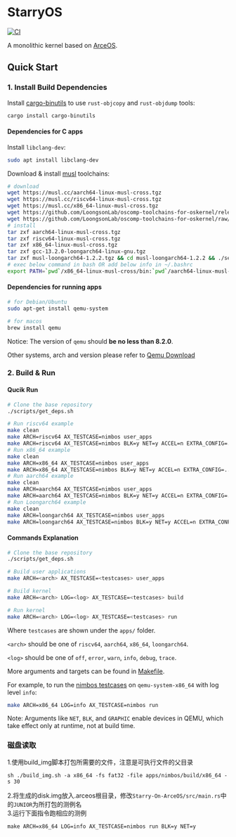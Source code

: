 # StarryOS

[![CI](https://github.com/arceos-org/starry-next/actions/workflows/ci.yml/badge.svg?branch=main)](https://github.com/arceos-org/starry-next/actions/workflows/ci.yml)

A monolithic kernel based on [ArceOS](https://github.com/arceos-org/arceos).

## Quick Start

### 1. Install Build Dependencies

Install [cargo-binutils](https://github.com/rust-embedded/cargo-binutils) to use `rust-objcopy` and `rust-objdump` tools:

```bash
cargo install cargo-binutils
```

#### Dependencies for C apps

Install `libclang-dev`:

```bash
sudo apt install libclang-dev
```

Download & install [musl](https://musl.cc) toolchains:

```bash
# download
wget https://musl.cc/aarch64-linux-musl-cross.tgz
wget https://musl.cc/riscv64-linux-musl-cross.tgz
wget https://musl.cc/x86_64-linux-musl-cross.tgz
wget https://github.com/LoongsonLab/oscomp-toolchains-for-oskernel/releases/download/gcc-13.2.0-loongarch64/gcc-13.2.0-loongarch64-linux-gnu.tgz
wget https://github.com/LoongsonLab/oscomp-toolchains-for-oskernel/raw/refs/heads/main/musl-loongarch64-1.2.2.tgz
# install
tar zxf aarch64-linux-musl-cross.tgz
tar zxf riscv64-linux-musl-cross.tgz
tar zxf x86_64-linux-musl-cross.tgz
tar zxf gcc-13.2.0-loongarch64-linux-gnu.tgz
tar zxf musl-loongarch64-1.2.2.tgz && cd musl-loongarch64-1.2.2 && ./setup && cd ..
# exec below command in bash OR add below info in ~/.bashrc
export PATH=`pwd`/x86_64-linux-musl-cross/bin:`pwd`/aarch64-linux-musl-cross/bin:`pwd`/riscv64-linux-musl-cross/bin:`pwd`/gcc-13.2.0-loongarch64-linux-gnu/bin:`pwd`/musl-loongarch64-1.2.2/bin:$PATH
```

#### Dependencies for running apps

```bash
# for Debian/Ubuntu
sudo apt-get install qemu-system
```

```bash
# for macos
brew install qemu
```

Notice: The version of `qemu` should **be no less than 8.2.0**.

Other systems, arch and version please refer to [Qemu Download](https://www.qemu.org/download/#linux)

### 2. Build & Run

#### Qucik Run

```bash
# Clone the base repository
./scripts/get_deps.sh

# Run riscv64 example
make clean
make ARCH=riscv64 AX_TESTCASE=nimbos user_apps
make ARCH=riscv64 AX_TESTCASE=nimbos BLK=y NET=y ACCEL=n EXTRA_CONFIG=../configs/riscv64.toml FEATURES=fp_simd run
# Run x86_64 example
make clean
make ARCH=x86_64 AX_TESTCASE=nimbos user_apps
make ARCH=x86_64 AX_TESTCASE=nimbos BLK=y NET=y ACCEL=n EXTRA_CONFIG=../configs/x86_64.toml FEATURES=fp_simd run
# Run aarch64 example
make clean
make ARCH=aarch64 AX_TESTCASE=nimbos user_apps
make ARCH=aarch64 AX_TESTCASE=nimbos BLK=y NET=y ACCEL=n EXTRA_CONFIG=../configs/aarch64.toml FEATURES=fp_simd run
# Run Loongarch64 example
make clean
make ARCH=loongarch64 AX_TESTCASE=nimbos user_apps
make ARCH=loongarch64 AX_TESTCASE=nimbos BLK=y NET=y ACCEL=n EXTRA_CONFIG=../configs/loongarch64.toml FEATURES=fp_simd run
```

#### Commands Explanation

```bash
# Clone the base repository
./scripts/get_deps.sh

# Build user applications
make ARCH=<arch> AX_TESTCASE=<testcases> user_apps

# Build kernel
make ARCH=<arch> LOG=<log> AX_TESTCASE=<testcases> build

# Run kernel
make ARCH=<arch> LOG=<log> AX_TESTCASE=<testcases> run
```

Where `testcases` are shown under the `apps/` folder.

`<arch>` should be one of `riscv64`, `aarch64`, `x86_64`, `loongarch64`.

`<log>` should be one of `off`, `error`, `warn`, `info`, `debug`, `trace`.

More arguments and targets can be found in [Makefile](./Makefile).

For example, to run the [nimbos testcases](apps/nimbos/) on `qemu-system-x86_64` with log level `info`:

```bash
make ARCH=x86_64 LOG=info AX_TESTCASE=nimbos run
```

Note: Arguments like `NET`, `BLK`, and `GRAPHIC` enable devices in QEMU, which take effect only at runtime, not at build time.


### 磁盘读取  
1.使用build_img脚本打包所需要的文件，注意是可执行文件的父目录  
```
sh ./build_img.sh -a x86_64 -fs fat32 -file apps/nimbos/build/x86_64 -s 30
```  
2.将生成的disk.img放入.arceos根目录，修改`Starry-On-ArceOS/src/main.rs`中的`JUNIOR`为所打包的测例名  
3.运行下面指令跑相应的测例  
```
make ARCH=x86_64 LOG=info AX_TESTCASE=nimbos run BLK=y NET=y
```  
